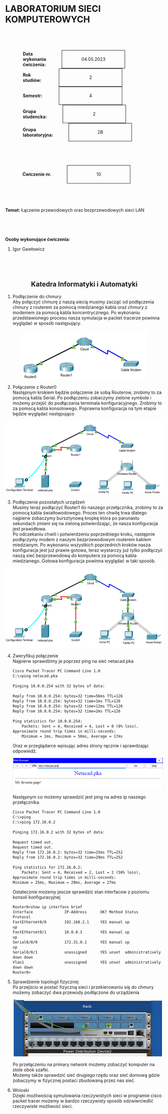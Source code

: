 <style>
h1,h2,h3,h4 {
    border-bottom: 0;
    display:flex;
    flex-direction: column;
    align-items: center;
      }
      
centerer{
    display: grid;
    grid-template-columns: 6fr 1fr 4fr;
    grid-template-rows: 1fr;

}
rectangle{
    border: 1px solid black;
    margin: 0px 50px 0px 50px;
    width: 200px;
    height: 4em;
    display: flex;
    flex-direction: column;
    align-items: center;
    justify-items: center;
}
Ltext{
    margin: auto auto auto 0;
    font-weight: bold;
    margin-left: 4em
}
Rtext{
    margin: auto;
}

row {
    display: flex;
    flex-direction: row;
    align-items: center;
    justify-content: center; 
}
 </style>
<h1>LABORATORIUM SIECI KOMPUTEROWYCH</h1>

&nbsp;

&nbsp;

<style>

</style>

<centerer>
    <Ltext>Data wykonania ćwiczenia:</Ltext>
    <div align="center">
        <rectangle>
            <Rtext>04.05.2023</Rtext>
        </rectangle>
    </div>
</centerer>

<centerer>
    <Ltext>Rok studiów:</Ltext>
    <div align="center">
        <rectangle>
            <Rtext>2</Rtext>
        </rectangle>
    </div>
</centerer>

<centerer>
    <Ltext>Semestr:</Ltext>
    <div align="center">
        <rectangle>
            <Rtext>4</Rtext>
        </rectangle>
    </div>
</centerer>

<centerer>
    <Ltext>Grupa studencka:</Ltext>
    <div align="center">
        <rectangle>
            <Rtext>2</Rtext>
        </rectangle>
    </div>
</centerer>

<centerer>
    <Ltext>Grupa laboratoryjna:</Ltext>
    <div align="center">
        <rectangle>
            <Rtext>2B</Rtext>
        </rectangle>
    </div>
</centerer>

&nbsp;

&nbsp;

<row>
    <b>Ćwiczenie nr.</b>
    <rectangle>
        <Rtext>10</Rtext>
    </rectangle>
</row>

&nbsp;

&nbsp;

<b>Temat: </b> Łączenie przewodowych oraz bezprzewodowych sieci LAN

&nbsp;

&nbsp;

<b>Osoby wykonujące ćwiczenia: </b>

1. Igor Gawłowicz

&nbsp;

&nbsp;

<h2 >Katedra Informatyki i Automatyki</h1>

<div style="page-break-after: always;"></div>

1. Podłączenie do chmury \
   Aby połączyć chmurę z naszą siecią musimy zacząć od podłączenia chmury z routerem za pomocą miedzianego kabla oraz chmury z modemem za pomocą kabla koncentrycznego. Po wykonaniu przedstawionego procesu nasza symulacja w packet tracerze powinna wyglądać w sposób następujący.

<div align="center">
<img src="z1.png"/>
</div>

2. Połączenie z Router0 \
   Następnym krokiem będzie połączenie ze sobą Routerow, zrobimy to za pomocą kabla Serial. Po podłączeniu zobaczymy zielone symbole i możemy przejść do podłączania terminala konfiguracyjnego. Zrobimy to za pomocą kabla konsolowego. Poprawna konfiguracja na tym etapie będzie wyglądać następująco

<div align="center">
<img src="z2.png"/>
</div>

3. Podłączenie pozostałych urządzeń \
   Musimy teraz podłączyć Router1 do naszego przełącznika, zrobimy to za pomocą kabla światłowodowego. Proces ten chwilę trwa dlatego najpierw zobaczymy bursztynową kropkę która po parunastu sekundach zmieni się na zieloną potwierdzając, że nasza konfiguracja jest prawidłowa. \
   Po odczekaniu chwili i potwierdzeniu poprzedniego kroku, następnie podłączymy modem z naszym bezprzewodowym routerem kablem miedzianym. Po wykonaniu wszystkich poprzednich kroków nasza konfiguracja jest już prawie gotowa, teraz wystarczy już tylko podłączyć naszą sieć bezprzewodową do komputera za pomocą kabla miedzianego. Gotowa konfiguracja powinna wyglądać w taki sposób.

<div align="center">
<img src="z3.png"/>
</div>

4. Zweryfikuj połączenie \
   Najpierw sprawdźimy je poprzez ping na sieć netacad.pka

   ```
   Cisco Packet Tracer PC Command Line 1.0
   C:\>ping netacad.pka

   Pinging 10.0.0.254 with 32 bytes of data:

   Reply from 10.0.0.254: bytes=32 time=56ms TTL=126
   Reply from 10.0.0.254: bytes=32 time=1ms TTL=126
   Reply from 10.0.0.254: bytes=32 time=12ms TTL=126
   Reply from 10.0.0.254: bytes=32 time=2ms TTL=126

   Ping statistics for 10.0.0.254:
       Packets: Sent = 4, Received = 4, Lost = 0 (0% loss),
   Approximate round trip times in milli-seconds:
       Minimum = 1ms, Maximum = 56ms, Average = 17ms
   ```

   Oraz w przeglądarce wpisując adres strony ręcznie i sprawdzając odpowiedź.

   <div align="center">
   <img src="z4.png"/>
   </div>

   Następnym co możemy sprawdzić jest ping na adres ip naszego przełącznika.

   ```
   Cisco Packet Tracer PC Command Line 1.0
   C:\>ping
   C:\>ping 172.16.0.2

   Pinging 172.16.0.2 with 32 bytes of data:

   Request timed out.
   Request timed out.
   Reply from 172.16.0.2: bytes=32 time=25ms TTL=252
   Reply from 172.16.0.2: bytes=32 time=29ms TTL=252

   Ping statistics for 172.16.0.2:
       Packets: Sent = 4, Received = 2, Lost = 2 (50% loss),
   Approximate round trip times in milli-seconds:
   Minimum = 25ms, Maximum = 29ms, Average = 27ms
   ```

   Ostatecznie możemy jescze sprawdzić stan interfacow z poziomu konsoli konfiguracyjnej

   ```
   Router0>show ip interface brief
   Interface              IP-Address      OK? Method Status                Protocol
   FastEthernet0/0        192.168.2.1     YES manual up                    up
   FastEthernet0/1        10.0.0.1        YES manual up                    up
   Serial0/0/0            172.31.0.1      YES manual up                    up
   Serial0/0/1            unassigned      YES unset  administratively down down
   Vlan1                  unassigned      YES unset  administratively down down
   Router0>
   ```

5. Sprawdzenie topologii fizycznej \
   Po przejściu w postać fizyczną sieci i przekierowaniu się do chmury możemy zobaczyć dwa przewody podłączone do urządzenia

   <div align="center">
   <img src="z5.png"/>
   </div>

   Po przełączeniu na primary network możemy zobaczyć komputer na stole obok szafki. \
   Możemy także sprawdzić sieć drugiego rzędu oraz sieć domową gdzie zobaczymy w fizycznej postaci zbudowaną przez nas sieć.

6. Wnioski \
   Dzięki możliwością symulowania rzeczywistych sieci w programie cisco packet tracer możemy w bardzo rzeczywisty sposób odzwierciedlić rzeczywiste możliwość sieci.
